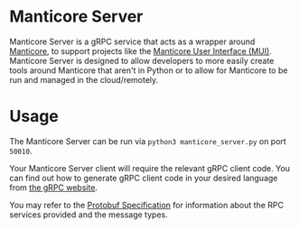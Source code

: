 # Manticore Server
Manticore Server is a gRPC service that acts as a wrapper around  [Manticore](https://github.com/trailofbits/manticore), to support projects like the [Manticore User Interface (MUI)](https://github.com/trailofbits/ManticoreUI). Manticore Server is designed to allow developers to more easily create tools around Manticore that aren't in Python or to allow for Manticore to be run and managed in the cloud/remotely.

# Usage
The Manticore Server can be run via `python3 manticore_server.py` on port `50010`.

Your Manticore Server client will require the relevant gRPC client code. You can find out how to generate gRPC client code in your desired language from [the gRPC website](https://grpc.io/docs/languages/).

You may refer to the [Protobuf Specification](manticore_server/ManticoreServer.proto) for information about the RPC services provided and the message types.
